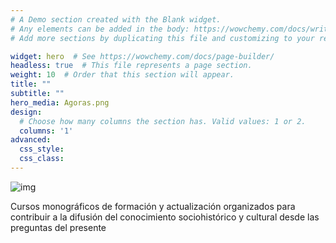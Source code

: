 ```yaml
---
# A Demo section created with the Blank widget.
# Any elements can be added in the body: https://wowchemy.com/docs/writing-markdown-latex/
# Add more sections by duplicating this file and customizing to your requirements.

widget: hero  # See https://wowchemy.com/docs/page-builder/
headless: true  # This file represents a page section.
weight: 10  # Order that this section will appear.
title: ""
subtitle: ""
hero_media: Agoras.png
design:
  # Choose how many columns the section has. Valid values: 1 or 2.
  columns: '1'
advanced:
  css_style:
  css_class:
---
```




![img](https://tutivillus.com.mx/wp-content/uploads/2021/05/Agoras_2-300x52.jpg)

 

Cursos monográficos de formación y actualización organizados para contribuir
a la difusión del conocimiento sociohistórico y cultural desde las preguntas del presente
